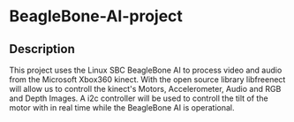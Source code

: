 # BeagleBone-AI-project
## Description
This project uses the Linux SBC BeagleBone AI to process video and audio from the Microsoft Xbox360 kinect.
With the open source library libfreenect will allow us to controll the kinect's Motors, Accelerometer, Audio and RGB and Depth Images. A i2c controller will be used to controll the tilt of the motor with in real time while the BeagleBone AI is operational.
